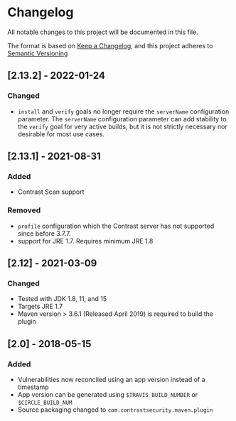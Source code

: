 # Changelog
All notable changes to this project will be documented in this file.

The format is based on [Keep a Changelog](https://keepachangelog.com/en/1.0.0/),
and this project adheres to [Semantic Versioning](https://semver.org/spec/v2.0.0.html)

## [2.13.2] - 2022-01-24
### Changed
- `install` and `verify` goals no longer require the `serverName` configuration parameter. The `serverName` configuration parameter can add stability to the `verify` goal for very active builds, but it is not strictly necessary nor desirable for most use cases.

## [2.13.1] - 2021-08-31
### Added
- Contrast Scan support

### Removed
- `profile` configuration which the Contrast server has not supported since before 3.7.7.
- support for JRE 1.7. Requires minimum JRE 1.8


## [2.12] - 2021-03-09
### Changed
- Tested with JDK 1.8, 11, and 15
- Targets JRE 1.7
- Maven version > 3.6.1 (Released April 2019) is required to build the plugin


## [2.0] - 2018-05-15
### Added
- Vulnerabilities now reconciled using an app version instead of a timestamp
- App version can be generated using `$TRAVIS_BUILD_NUMBER` or `$CIRCLE_BUILD_NUM`
- Source packaging changed to `com.contrastsecurity.maven.plugin`